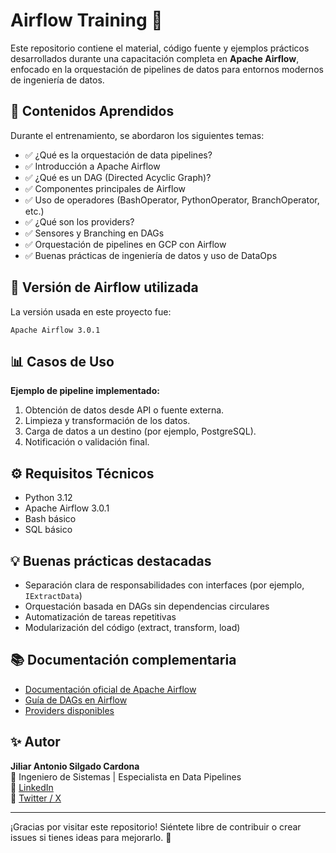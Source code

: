 
# Airflow Training 🚀

Este repositorio contiene el material, código fuente y ejemplos prácticos desarrollados durante una capacitación completa en **Apache Airflow**, enfocado en la orquestación de pipelines de datos para entornos modernos de ingeniería de datos.

## 📘 Contenidos Aprendidos

Durante el entrenamiento, se abordaron los siguientes temas:

- ✅ ¿Qué es la orquestación de data pipelines?
- ✅ Introducción a Apache Airflow
- ✅ ¿Qué es un DAG (Directed Acyclic Graph)?
- ✅ Componentes principales de Airflow
- ✅ Uso de operadores (BashOperator, PythonOperator, BranchOperator, etc.)
- ✅ ¿Qué son los providers?
- ✅ Sensores y Branching en DAGs
- ✅ Orquestación de pipelines en GCP con Airflow
- ✅ Buenas prácticas de ingeniería de datos y uso de DataOps

## 🧪 Versión de Airflow utilizada

La versión usada en este proyecto fue:

```
Apache Airflow 3.0.1
```

## 📊 Casos de Uso

**Ejemplo de pipeline implementado:**

1. Obtención de datos desde API o fuente externa.
2. Limpieza y transformación de los datos.
3. Carga de datos a un destino (por ejemplo, PostgreSQL).
4. Notificación o validación final.

## ⚙️ Requisitos Técnicos

- Python 3.12
- Apache Airflow 3.0.1
- Bash básico
- SQL básico

## 💡 Buenas prácticas destacadas

- Separación clara de responsabilidades con interfaces (por ejemplo, `IExtractData`)
- Orquestación basada en DAGs sin dependencias circulares
- Automatización de tareas repetitivas
- Modularización del código (extract, transform, load)

## 📚 Documentación complementaria

- [Documentación oficial de Apache Airflow](https://airflow.apache.org/docs/)
- [Guía de DAGs en Airflow](https://airflow.apache.org/docs/apache-airflow/stable/core-concepts/dags.html)
- [Providers disponibles](https://airflow.apache.org/docs/apache-airflow-providers/index.html)

## ✨ Autor

**Jiliar Antonio Silgado Cardona**  
💼 Ingeniero de Sistemas | Especialista en Data Pipelines  
🔗 [LinkedIn](https://www.linkedin.com/in/jiliar-silgado-cardona-4b970b286/)  
🔗 [Twitter / X](https://x.com/CardonaJiliar)

---

¡Gracias por visitar este repositorio! Siéntete libre de contribuir o crear issues si tienes ideas para mejorarlo. 🙌
